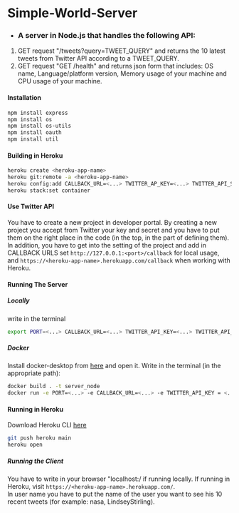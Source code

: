 # Simple-World-Server
+ ### A server in Node.js that handles the following API: ###
1. GET request "/tweets?query=TWEET_QUERY" and returns the 10 latest tweets from Twitter API according to a TWEET_QUERY.
2. GET request "GET /health" and returns json form that includes: OS name, Language/platform version, Memory usage of your machine and CPU usage of your machine.


#### Installation ####
```bash
npm install express
npm install os
npm install os-utils
npm install oauth
npm install util
```

#### Building in Heroku ####

```bash
heroku create <heroku-app-name>
heroku git:remote -a <heroku-app-name>
heroku config:add CALLBACK_URL=<...> TWITTER_AP_KEY=<...> TWITTER_API_SECRET_KEY=<...>
heroku stack:set container
```

#### Use Twitter API ####
You have to create a new project in developer portal. By creating a new project you accept from Twitter your key and secret and you have to put them on the right place in the code (in the top, in the part of defining them).
In addition, you have to get into the setting of the project and add in CALLBACK URLS set `http://127.0.0.1:<port>/callback` for local usage, and `https://<heroku-app-name>.herokuapp.com/callback` when working with Heroku.


#### Running The Server ####

##### Locally #####
write in the terminal
```bash
export PORT=<...> CALLBACK_URL=<...> TWITTER_API_KEY=<...> TWITTER_API_SECRET_KEY=<...> node app.js
```

##### Docker #####
Install docker-desktop from [here](https://www.docker.com/products/docker-desktop) and open it.
Write in the terminal (in the appropriate path):

```bash
docker build . -t server_node
docker run -e PORT=<...> -e CALLBACK_URL=<...> -e TWITTER_API_KEY = <...> -e TWITTER_API_SECRET_KEY <...> server_node
```

#### Running in Heroku ####
Download Heroku CLI [here](https://devcenter.heroku.com/articles/heroku-cli)

```bash
git push heroku main
heroku open
```

##### Running the Client #####
You have to write in your browser "localhost:<port>/ if running locally. If running in Heroku, visit `https://<heroku-app-name>.herokuapp.com/`. <br />
In user name you have to put the name of the user you want to see his 10 recent tweets (for example: nasa, LindseyStirling).


